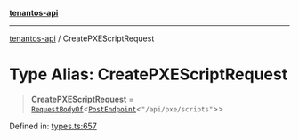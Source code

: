 [**tenantos-api**](../README.md)

***

[tenantos-api](../globals.md) / CreatePXEScriptRequest

# Type Alias: CreatePXEScriptRequest

> **CreatePXEScriptRequest** = [`RequestBodyOf`](RequestBodyOf.md)\<[`PostEndpoint`](PostEndpoint.md)\<`"/api/pxe/scripts"`\>\>

Defined in: [types.ts:657](https://github.com/shadmanZero/tenantos-api/blob/50bbdae310005a0ca12345f143ddaf8ea2b8ce90/src/types.ts#L657)
